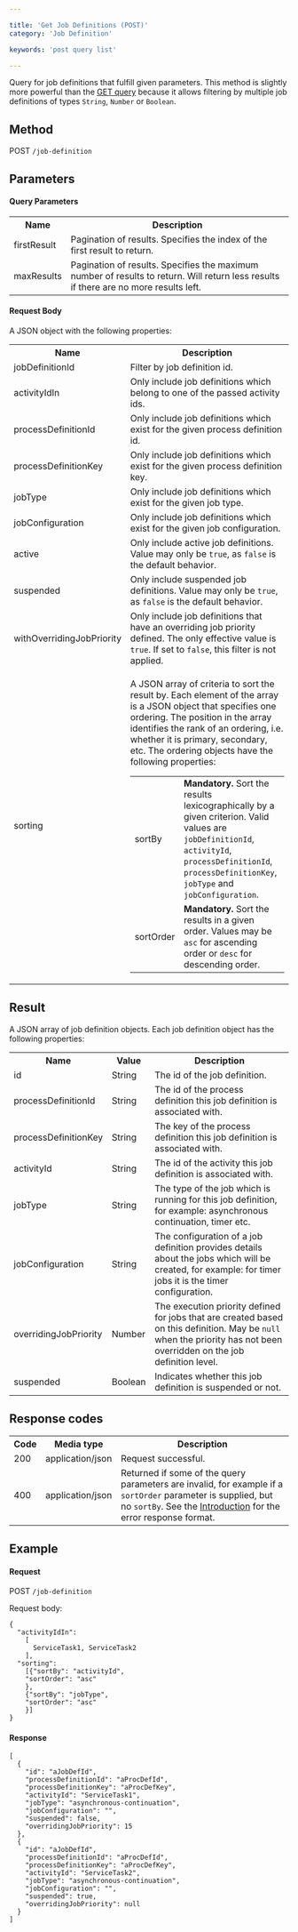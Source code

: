 ```yaml
---

title: 'Get Job Definitions (POST)'
category: 'Job Definition'

keywords: 'post query list'

---
```



Query for job definitions that fulfill given parameters. This method is slightly more powerful than the [GET query](ref:#job-definition-get-job-definitions) because it allows filtering by multiple job definitions of types <code>String</code>, <code>Number</code> or <code>Boolean</code>.


Method
------

POST <code>/job-definition</code>


Parameters
----------

#### Query Parameters

<table class="table table-striped">
  <tr>
    <th>Name</th>
    <th>Description</th>
  </tr>
  <tr>
    <td>firstResult</td>
    <td>Pagination of results. Specifies the index of the first result to return.</td>
  </tr>
  <tr>
    <td>maxResults</td>
    <td>Pagination of results. Specifies the maximum number of results to return. Will return less results if there are no more results left.</td>
  </tr>
</table>

#### Request Body

A JSON object with the following properties:

<table class="table table-striped">
  <tr>
    <th>Name</th>
    <th>Description</th>
  </tr>
  <tr>
    <td>jobDefinitionId</td>
    <td>Filter by job definition id.</td>
  </tr>
  <tr>
    <td>activityIdIn</td>
    <td>Only include job definitions which belong to one of the passed activity ids.</td>
  </tr>
  <tr>
    <td>processDefinitionId</td>
    <td>Only include job definitions which exist for the given process definition id.</td>
  </tr>
  <tr>
    <td>processDefinitionKey</td>
    <td>Only include job definitions which exist for the given process definition key.</td>
  </tr>
  <tr>
    <td>jobType</td>
    <td>Only include job definitions which exist for the given job type.</td>
  </tr>
  <tr>
    <td>jobConfiguration</td>
    <td>Only include job definitions which exist for the given job configuration.</td>
  </tr>
  <tr>
    <td>active</td>
    <td>Only include active job definitions. Value may only be <code>true</code>, as <code>false</code> is the default behavior.</td>
  </tr>
  <tr>
    <td>suspended</td>
    <td>Only include suspended job definitions. Value may only be <code>true</code>, as <code>false</code> is the default behavior.</td>
  </tr>
  <tr>
    <td>withOverridingJobPriority</td>
    <td>Only include job definitions that have an overriding job priority defined. The only effective value is <code>true</code>. If set to <code>false</code>, this filter is not applied.</td>
  </tr>
  <tr>
    <td>sorting</td>
    <td>
      <p>
        A JSON array of criteria to sort the result by. Each element of the array is a JSON object that specifies one ordering. The position in the array identifies the rank of an ordering, i.e. whether it is primary, secondary, etc. The ordering objects have the following properties:
      </p>
      <table>
        <tr>
          <td>sortBy</td>
          <td><b>Mandatory.</b> Sort the results lexicographically by a given criterion. Valid values are <code>jobDefinitionId</code>, <code>activityId</code>, <code>processDefinitionId</code>, <code>processDefinitionKey</code>, <code>jobType</code> and <code>jobConfiguration</code>.</td>
        </tr>
        <tr>
          <td>sortOrder</td>
          <td><b>Mandatory.</b> Sort the results in a given order. Values may be <code>asc</code> for ascending order or <code>desc</code> for descending order.
        </tr>
      </table>
    </td>
  </tr>
</table>


Result
------

A JSON array of job definition objects.
Each job definition object has the following properties:

<table class="table table-striped">
  <tr>
    <th>Name</th>
    <th>Value</th>
    <th>Description</th>
  </tr>
  <tr>
    <td>id</td>
    <td>String</td>
    <td>The id of the job definition.</td>
  </tr>
  <tr>
    <td>processDefinitionId</td>
    <td>String</td>
    <td>The id of the process definition this job definition is associated with.</td>
  </tr>
  <tr>
    <td>processDefinitionKey</td>
    <td>String</td>
    <td>The key of the process definition this job definition is associated with.</td>
  </tr>
  <tr>
    <td>activityId</td>
    <td>String</td>
    <td>The id of the activity this job definition is associated with.</td>
  </tr>
  <tr>
    <td>jobType</td>
    <td>String</td>
    <td>The type of the job which is running for this job definition, for example: asynchronous continuation, timer etc.</td>
  </tr>
  <tr>
    <td>jobConfiguration</td>
    <td>String</td>
    <td>The configuration of a job definition provides details about the jobs which will be created, for example: for timer jobs it is the timer configuration.</td>
  </tr>
  <tr>
    <td>overridingJobPriority</td>
    <td>Number</td>
    <td>The execution priority defined for jobs that are created based on this definition. May be <code>null</code> when the priority has not been overridden on the job definition level.</td>
  </tr>
  <tr>
    <td>suspended</td>
    <td>Boolean</td>
    <td>Indicates whether this job definition is suspended or not.</td>
  </tr>
</table>


Response codes
--------------

<table class="table table-striped">
  <tr>
    <th>Code</th>
    <th>Media type</th>
    <th>Description</th>
  </tr>
  <tr>
    <td>200</td>
    <td>application/json</td>
    <td>Request successful.</td>
  </tr>
  <tr>
    <td>400</td>
    <td>application/json</td>
    <td>Returned if some of the query parameters are invalid, for example if a <code>sortOrder</code> parameter is supplied, but no <code>sortBy</code>. See the <a href="ref:#overview-introduction">Introduction</a> for the error response format.</td>
  </tr>
</table>


Example
-------

#### Request

POST <code>/job-definition</code>

Request body:

    {
      "activityIdIn":
        [
          ServiceTask1, ServiceTask2
        ],
      "sorting":
        [{"sortBy": "activityId",
        "sortOrder": "asc"
        },
        {"sortBy": "jobType",
        "sortOrder": "asc"
        }]
    }

#### Response

    [
      {
        "id": "aJobDefId",
        "processDefinitionId": "aProcDefId",
        "processDefinitionKey": "aProcDefKey",
        "activityId": "ServiceTask1",
        "jobType": "asynchronous-continuation",
        "jobConfiguration": "",
        "suspended": false,
        "overridingJobPriority": 15
      },
      {
        "id": "aJobDefId",
        "processDefinitionId": "aProcDefId",
        "processDefinitionKey": "aProcDefKey",
        "activityId": "ServiceTask2",
        "jobType": "asynchronous-continuation",
        "jobConfiguration": "",
        "suspended": true,
        "overridingJobPriority": null
      }
    ]
